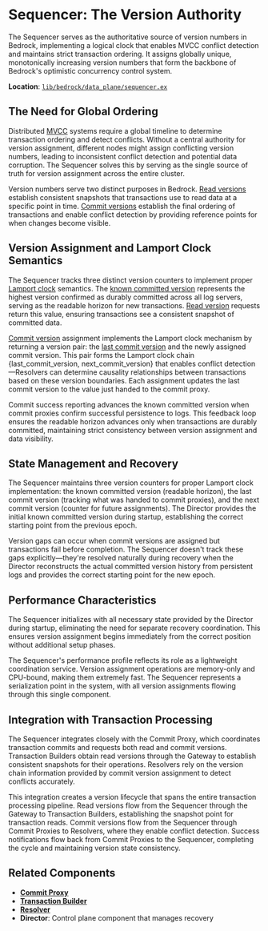 # Sequencer: The Version Authority

The Sequencer serves as the authoritative source of version numbers in Bedrock, implementing a logical clock that enables MVCC conflict detection and maintains strict transaction ordering. It assigns globally unique, monotonically increasing version numbers that form the backbone of Bedrock's optimistic concurrency control system.

**Location**: [`lib/bedrock/data_plane/sequencer.ex`](../../../lib/bedrock/data_plane/sequencer.ex)

## The Need for Global Ordering

Distributed [MVCC](../../glossary.md#multi-version-concurrency-control) systems require a global timeline to determine transaction ordering and detect conflicts. Without a central authority for version assignment, different nodes might assign conflicting version numbers, leading to inconsistent conflict detection and potential data corruption. The Sequencer solves this by serving as the single source of truth for version assignment across the entire cluster.

Version numbers serve two distinct purposes in Bedrock. [Read versions](../../glossary.md#read-version) establish consistent snapshots that transactions use to read data at a specific point in time. [Commit versions](../../glossary.md#commit-version) establish the final ordering of transactions and enable conflict detection by providing reference points for when changes become visible.

## Version Assignment and Lamport Clock Semantics

The Sequencer tracks three distinct version counters to implement proper [Lamport clock](../../glossary.md#lamport-clock) semantics. The [known committed version](../../glossary.md#known-committed-version) represents the highest version confirmed as durably committed across all log servers, serving as the readable horizon for new transactions. [Read version](../../glossary.md#read-version) requests return this value, ensuring transactions see a consistent snapshot of committed data.

[Commit version](../../glossary.md#commit-version) assignment implements the Lamport clock mechanism by returning a version pair: the [last commit version](../../glossary.md#last-commit-version) and the newly assigned commit version. This pair forms the Lamport clock chain {last_commit_version, next_commit_version} that enables conflict detection—Resolvers can determine causality relationships between transactions based on these version boundaries. Each assignment updates the last commit version to the value just handed to the commit proxy.

Commit success reporting advances the known committed version when commit proxies confirm successful persistence to logs. This feedback loop ensures the readable horizon advances only when transactions are durably committed, maintaining strict consistency between version assignment and data visibility.

## State Management and Recovery

The Sequencer maintains three version counters for proper Lamport clock implementation: the known committed version (readable horizon), the last commit version (tracking what was handed to commit proxies), and the next commit version (counter for future assignments). The Director provides the initial known committed version during startup, establishing the correct starting point from the previous epoch.

Version gaps can occur when commit versions are assigned but transactions fail before completion. The Sequencer doesn't track these gaps explicitly—they're resolved naturally during recovery when the Director reconstructs the actual committed version history from persistent logs and provides the correct starting point for the new epoch.

## Performance Characteristics

The Sequencer initializes with all necessary state provided by the Director during startup, eliminating the need for separate recovery coordination. This ensures version assignment begins immediately from the correct position without additional setup phases.

The Sequencer's performance profile reflects its role as a lightweight coordination service. Version assignment operations are memory-only and CPU-bound, making them extremely fast. The Sequencer represents a serialization point in the system, with all version assignments flowing through this single component.

## Integration with Transaction Processing

The Sequencer integrates closely with the Commit Proxy, which coordinates transaction commits and requests both read and commit versions. Transaction Builders obtain read versions through the Gateway to establish consistent snapshots for their operations. Resolvers rely on the version chain information provided by commit version assignment to detect conflicts accurately.

This integration creates a version lifecycle that spans the entire transaction processing pipeline. Read versions flow from the Sequencer through the Gateway to Transaction Builders, establishing the snapshot point for transaction reads. Commit versions flow from the Sequencer through Commit Proxies to Resolvers, where they enable conflict detection. Success notifications flow back from Commit Proxies to the Sequencer, completing the cycle and maintaining version state consistency.

## Related Components

- **[Commit Proxy](commit-proxy.md)**
- **[Transaction Builder](transaction-builder.md)**
- **[Resolver](resolver.md)**
- **Director**: Control plane component that manages recovery
